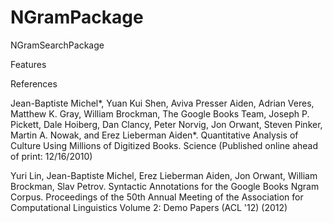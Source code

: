 # NGramPackage
NGramSearchPackage

Features



References

Jean-Baptiste Michel*, Yuan Kui Shen, Aviva Presser Aiden, Adrian Veres, Matthew K. Gray, William Brockman, The Google Books Team, Joseph P. Pickett, Dale Hoiberg, Dan Clancy, Peter Norvig, Jon Orwant, Steven Pinker, Martin A. Nowak, and Erez Lieberman Aiden*. Quantitative Analysis of Culture Using Millions of Digitized Books. Science (Published online ahead of print: 12/16/2010)

Yuri Lin, Jean-Baptiste Michel, Erez Lieberman Aiden, Jon Orwant, William Brockman, Slav Petrov. Syntactic Annotations for the Google Books Ngram Corpus. Proceedings of the 50th Annual Meeting of the Association for Computational Linguistics Volume 2: Demo Papers (ACL '12) (2012)
